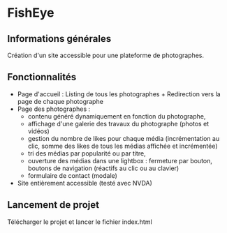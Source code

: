 # FishEye

## Informations générales

Création d'un site accessible pour une plateforme de photographes.

## Fonctionnalités

- Page d'accueil : Listing de tous les photographes + Redirection vers la page de chaque photographe
- Page des photographes :
  - contenu généré dynamiquement en fonction du photographe,
  - affichage d'une galerie des travaux du photographe (photos et vidéos)
  - gestion du nombre de likes pour chaque média (incrémentation au clic, somme des likes de tous les médias affichée et incrémentée)
  - tri des médias par popularité ou par titre,
  - ouverture des médias dans une lightbox : fermeture par bouton, boutons de navigation (réactifs au clic ou au clavier)
  - formulaire de contact (modale)
- Site entièrement accessible (testé avec NVDA)

## Lancement de projet

Télécharger le projet et lancer le fichier index.html

